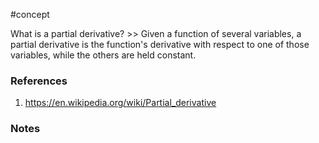 #concept

What is a partial derivative? >> Given a function of several variables, a partial derivative is the function's derivative with respect to one of those variables, while the others are held constant.
<!--SR:!2024-10-03,13,270-->

### References
1. https://en.wikipedia.org/wiki/Partial_derivative

### Notes




